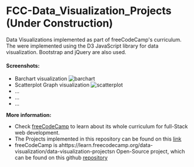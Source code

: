 # FCC-Data_Visualization_Projects (Under Construction)
Data Visualizations implemented as part of freeCodeCamp's curriculum. The were implemented using the D3 JavaScript library for data visualization. Bootstrap and jQuery are also used. 

#### Screenshots:

- Barchart visualization
![barchart](https://github.com/MalvinaPap/FCC-Data_Visualization_Projects/tree/master/screenshots/barchart.png)
- Scatterplot Graph visualization
![scatterplot](https://github.com/MalvinaPap/FCC-Data_Visualization_Projects/tree/master/screenshotsscreenshots/scatterplot.png)
- ...
- ...
- ...

**More information:**
* Check [freeCodeCamp](https://www.freecodecamp.org) to learn about its whole curriculum for full-Stack web development.
* The Projects implemented in this repository can be found on this [link](https://learn.freecodecamp.org/data-visualization/data-visualization-projects)
* freeCodeCamp is ahttps://learn.freecodecamp.org/data-visualization/data-visualization-projectsn Open-Source project, which can be found on this github [repository](https://github.com/freeCodeCamp/freeCodeCamp)
